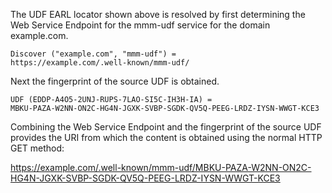 The UDF EARL locator shown above is resolved by first determining the Web Service
Endpoint for the mmm-udf service for the domain example.com.

~~~~
Discover ("example.com", "mmm-udf") = 
https://example.com/.well-known/mmm-udf/
~~~~

Next the fingerprint of the source UDF is obtained.

~~~~
UDF (EDDP-A4O5-2UNJ-RUPS-7LAO-SI5C-IH3H-IA) =
MBKU-PAZA-W2NN-ON2C-HG4N-JGXK-SVBP-SGDK-QV5Q-PEEG-LRDZ-IYSN-WWGT-KCE3
~~~~

Combining the Web Service Endpoint and the fingerprint of the source UDF provides
the URI from which the content is obtained using the normal HTTP GET method:

https://example.com/.well-known/mmm-udf/MBKU-PAZA-W2NN-ON2C-HG4N-JGXK-SVBP-SGDK-QV5Q-PEEG-LRDZ-IYSN-WWGT-KCE3


